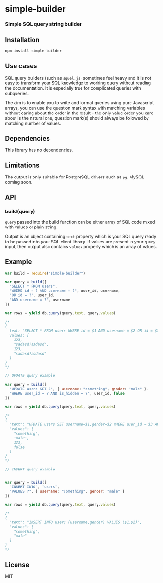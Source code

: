 # simple-builder

### Simple SQL query string builder

## Installation

```javascript
npm install simple-builder
```

## Use cases
SQL query builders (such as `squel.js`) sometimes feel heavy and it is not easy to transform your SQL knowledge to working query without reading the documentation. It is especially true for complicated queries with subqueries.

The aim is to enable you to write and format queries using pure Javascript arrays, you can use the question mark syntax with matching variables without caring about the order in the result - the only value order you care about is the natural one, question mark(s) should always be followed by matching number of values.

## Dependencies

This library has no dependencies.

## Limitations

The output is only suitable for PostgreSQL drivers such as `pg`. MySQL coming soon.

## API

### build(query)
`query` passed into the build function can be either array of SQL code mixed with values or plain string.

Output is an object containing `text` property which is your SQL query ready to be passed into your SQL client library. If values are present in your `query` input, then output also contains `values` property which is an array of values.


## Example

```javascript
var build = require("simple-builder")

var query = build([
  "SELECT * FROM users",
  "WHERE id = ? AND username = ?", user_id, username,
  "OR id = ?", user_id,
  "AND username = ?", username
])

var rows = yield db.query(query.text, query.values)

/*
{
  text: "SELECT * FROM users WHERE id = $1 AND username = $2 OR id = $3 AND username = $4",
  values: [
    123,
    "sadasd?asdasd",
    123,
    "sadasd?asdasd"
  ]
}
*/

// UPDATE query example

var query = build([
  "UPDATE users SET ?", { username: "something", gender: "male" },
  "WHERE user_id = ? AND is_hidden = ?", user_id, false
])

var rows = yield db.query(query.text, query.values)

/*
{
  "text": "UPDATE users SET username=$1,gender=$2 WHERE user_id = $3 AND is_hidden = $4",
  "values": [
    "something",
    "male",
    123,
    false
  ]
}
*/

// INSERT query example


var query = build([
  "INSERT INTO", "users",
  "VALUES ?", { username: "something", gender: "male" }
])

var rows = yield db.query(query.text, query.values)

/*
{
  "text": "INSERT INTO users (username,gender) VALUES ($1,$2)",
  "values": [
    "something",
    "male"
  ]
}
*/

```

## License

MIT